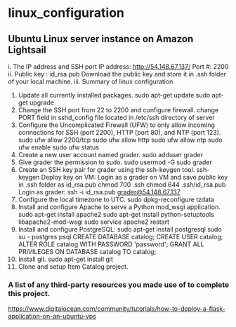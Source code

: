 # linux_configuration
## Ubuntu Linux server instance on Amazon Lightsail
i. The IP address and SSH port
    IP address: http://54.148.67.137/
    Port #: 2200    
ii. Public key : id_rsa.pub
    Download the public key and store it in .ssh folder of your local machine.
iii. Summary of linux configuration 
1. Update all currently installed packages.
          sudo apt-get update
          sudo apt-get upgrade
2. Change the SSH port from 22 to 2200 and configure firewall.
          change PORT field in sshd_config file located in /etc/ssh directory of server
3. Configure the Uncomplicated Firewall (UFW) to only allow incoming connections for SSH (port 2200), HTTP (port 80), and NTP (port 123).
          sudo ufw allow 2200/tcp
          sudo ufw allow http
          sudo ufw allow ntp
          sudo ufw enable 
          sudo ufw status
4. Create a new user account named grader.
          sudo adduser grader
5. Give grader the permission to sudo.
          sudo usermod -G sudo grader
6. Create an SSH key pair for grader using the ssh-keygen tool.
          ssh-keygen 
   Deploy key on VM:
          Login as a grader on VM and save public key in .ssh folder as id_rsa.pub
          chmod 700 .ssh
          chmod 644 .ssh/id_rsa.pub
   Login as grader: 
          ssh -i id_rsa.pub grader@54.148.67.137
7. Configure the local timezone to UTC.
          sudo dpkg-reconfigure tzdata
8. Install and configure Apache to serve a Python mod_wsgi application.
          sudo apt-get install apache2
          sudo apt-get install python-setuptools libapache2-mod-wsgi
          sudo service apache2 restart
9. Install and configure PostgreSQL:
          sudo apt-get install postgresql
          sudo su - postgres
          psql
          CREATE DATABASE catalog;
          CREATE USER catalog;
          ALTER ROLE catalog WITH PASSWORD 'password';
          GRANT ALL PRIVILEGES ON DATABASE catalog TO catalog;
10. Install git.
          sudo apt-get install git
11. Clone and setup Item Catalog project.

### A list of any third-party resources you made use of to complete this project.
https://www.digitalocean.com/community/tutorials/how-to-deploy-a-flask-application-on-an-ubuntu-vps
